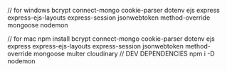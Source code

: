 // for windows
bcrypt
connect-mongo
cookie-parser
dotenv
ejs
express 
express-ejs-layouts
express-session
jsonwebtoken
method-override
mongoose
nodemon

// for mac
npm install 
 bcrypt
 connect-mongo 
 cookie-parser 
 dotenv 
 ejs 
 express 
 express-ejs-layouts 
 express-session 
 jsonwebtoken 
 method-override 
 mongoose 
 multer
 cloudinary
 // DEV DEPENDENCIES
npm i -D nodemon

<!-- tmro task  -->
<!-- 
  1) porperly define carousel in all page 
  2) on deleting post delete media from cloudinary and database
 -->